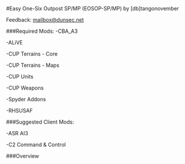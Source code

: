 #Easy One-Six Outpost SP/MP (EOSOP-SP/MP)
by [db]tangonovember

Feedback: mailbox@dunsec.net

###Required Mods:
-CBA_A3

-ALiVE

-CUP Terrains - Core

-CUP Terrains - Maps

-CUP Units

-CUP Weapons

-Spyder Addons

-RHSUSAF

###Suggested Client Mods:

-ASR AI3

-C2 Command & Control

###Overview

